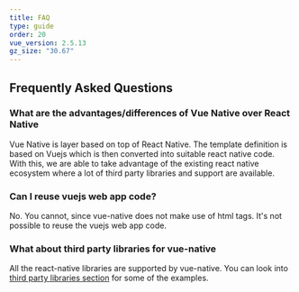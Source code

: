```yaml
---
title: FAQ
type: guide
order: 20
vue_version: 2.5.13
gz_size: "30.67"
---
```


## Frequently Asked Questions

### What are the advantages/differences of Vue Native over React Native

Vue Native is layer based on top of React Native. The template definition is based on Vuejs which is then converted into suitable react native code. With this, we are able to take advantage of the existing react native ecosystem where a lot of third party libraries and support are available.

### Can I reuse vuejs web app code?

No. You cannot, since vue-native does not make use of html tags. It's not possible to reuse the vuejs web app code.

### What about third party libraries for vue-native

All the react-native libraries are supported by vue-native. You can look into [third party libraries section](./community-libraries-doc.html) for some of the examples.
